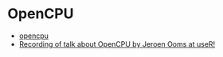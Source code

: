 # OpenCPU

- [opencpu](http://www.opencpu.org)
- [Recording of talk about OpenCPU by Jeroen Ooms at useR!](https://www.youtube.com/watch?v=kAfVWxiZ-Cc)